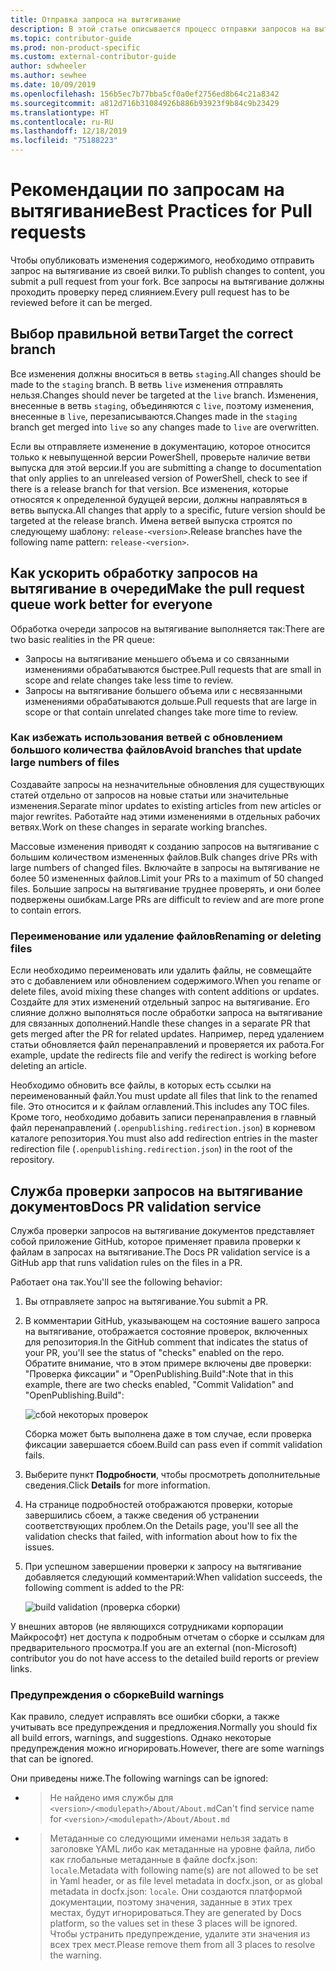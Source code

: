 ```yaml
---
title: Отправка запроса на вытягивание
description: В этой статье описывается процесс отправки запросов на вытягивание и рекомендации по обеспечению слияния внесенных изменений.
ms.topic: contributor-guide
ms.prod: non-product-specific
ms.custom: external-contributor-guide
author: sdwheeler
ms.author: sewhee
ms.date: 10/09/2019
ms.openlocfilehash: 156b5ec7b77bba5cf0a0ef2756ed8b64c21a8342
ms.sourcegitcommit: a812d716b31084926b886b93923f9b84c9b23429
ms.translationtype: HT
ms.contentlocale: ru-RU
ms.lasthandoff: 12/18/2019
ms.locfileid: "75188223"
---
```

# <a name="best-practices-for-pull-requests"></a><span data-ttu-id="e05f4-103">Рекомендации по запросам на вытягивание</span><span class="sxs-lookup"><span data-stu-id="e05f4-103">Best Practices for Pull requests</span></span>

<span data-ttu-id="e05f4-104">Чтобы опубликовать изменения содержимого, необходимо отправить запрос на вытягивание из своей вилки.</span><span class="sxs-lookup"><span data-stu-id="e05f4-104">To publish changes to content, you submit a pull request from your fork.</span></span> <span data-ttu-id="e05f4-105">Все запросы на вытягивание должны проходить проверку перед слиянием.</span><span class="sxs-lookup"><span data-stu-id="e05f4-105">Every pull request has to be reviewed before it can be merged.</span></span>

## <a name="target-the-correct-branch"></a><span data-ttu-id="e05f4-106">Выбор правильной ветви</span><span class="sxs-lookup"><span data-stu-id="e05f4-106">Target the correct branch</span></span>

<span data-ttu-id="e05f4-107">Все изменения должны вноситься в ветвь `staging`.</span><span class="sxs-lookup"><span data-stu-id="e05f4-107">All changes should be made to the `staging` branch.</span></span> <span data-ttu-id="e05f4-108">В ветвь `live` изменения отправлять нельзя.</span><span class="sxs-lookup"><span data-stu-id="e05f4-108">Changes should never be targeted at the `live` branch.</span></span> <span data-ttu-id="e05f4-109">Изменения, внесенные в ветвь `staging`, объединяются с `live`, поэтому изменения, внесенные в `live`, перезаписываются.</span><span class="sxs-lookup"><span data-stu-id="e05f4-109">Changes made in the `staging` branch get merged into `live` so any changes made to `live` are overwritten.</span></span>

<span data-ttu-id="e05f4-110">Если вы отправляете изменение в документацию, которое относится только к невыпущенной версии PowerShell, проверьте наличие ветви выпуска для этой версии.</span><span class="sxs-lookup"><span data-stu-id="e05f4-110">If you are submitting a change to documentation that only applies to an unreleased version of PowerShell, check to see if there is a release branch for that version.</span></span> <span data-ttu-id="e05f4-111">Все изменения, которые относятся к определенной будущей версии, должны направляться в ветвь выпуска.</span><span class="sxs-lookup"><span data-stu-id="e05f4-111">All changes that apply to a specific, future version should be targeted at the release branch.</span></span> <span data-ttu-id="e05f4-112">Имена ветвей выпуска строятся по следующему шаблону: `release-<version>`.</span><span class="sxs-lookup"><span data-stu-id="e05f4-112">Release branches have the following name pattern: `release-<version>`.</span></span>

## <a name="make-the-pull-request-queue-work-better-for-everyone"></a><span data-ttu-id="e05f4-113">Как ускорить обработку запросов на вытягивание в очереди</span><span class="sxs-lookup"><span data-stu-id="e05f4-113">Make the pull request queue work better for everyone</span></span>

<span data-ttu-id="e05f4-114">Обработка очереди запросов на вытягивание выполняется так:</span><span class="sxs-lookup"><span data-stu-id="e05f4-114">There are two basic realities in the PR queue:</span></span>

- <span data-ttu-id="e05f4-115">Запросы на вытягивание меньшего объема и со связанными изменениями обрабатываются быстрее.</span><span class="sxs-lookup"><span data-stu-id="e05f4-115">Pull requests that are small in scope and relate changes take less time to review.</span></span>
- <span data-ttu-id="e05f4-116">Запросы на вытягивание большего объема или с несвязанными изменениями обрабатываются дольше.</span><span class="sxs-lookup"><span data-stu-id="e05f4-116">Pull requests that are large in scope or that contain unrelated changes take more time to review.</span></span>

### <a name="avoid-branches-that-update-large-numbers-of-files"></a><span data-ttu-id="e05f4-117">Как избежать использования ветвей с обновлением большого количества файлов</span><span class="sxs-lookup"><span data-stu-id="e05f4-117">Avoid branches that update large numbers of files</span></span>

<span data-ttu-id="e05f4-118">Создавайте запросы на незначительные обновления для существующих статей отдельно от запросов на новые статьи или значительные изменения.</span><span class="sxs-lookup"><span data-stu-id="e05f4-118">Separate minor updates to existing articles from new articles or major rewrites.</span></span> <span data-ttu-id="e05f4-119">Работайте над этими изменениями в отдельных рабочих ветвях.</span><span class="sxs-lookup"><span data-stu-id="e05f4-119">Work on these changes in separate working branches.</span></span>

<span data-ttu-id="e05f4-120">Массовые изменения приводят к созданию запросов на вытягивание с большим количеством измененных файлов.</span><span class="sxs-lookup"><span data-stu-id="e05f4-120">Bulk changes drive PRs with large numbers of changed files.</span></span> <span data-ttu-id="e05f4-121">Включайте в запросы на вытягивание не более 50 измененных файлов.</span><span class="sxs-lookup"><span data-stu-id="e05f4-121">Limit your PRs to a maximum of 50 changed files.</span></span> <span data-ttu-id="e05f4-122">Большие запросы на вытягивание труднее проверять, и они более подвержены ошибкам.</span><span class="sxs-lookup"><span data-stu-id="e05f4-122">Large PRs are difficult to review and are more prone to contain errors.</span></span>

### <a name="renaming-or-deleting-files"></a><span data-ttu-id="e05f4-123">Переименование или удаление файлов</span><span class="sxs-lookup"><span data-stu-id="e05f4-123">Renaming or deleting files</span></span>

<span data-ttu-id="e05f4-124">Если необходимо переименовать или удалить файлы, не совмещайте это с добавлением или обновлением содержимого.</span><span class="sxs-lookup"><span data-stu-id="e05f4-124">When you rename or delete files, avoid mixing these changes with content additions or updates.</span></span>
<span data-ttu-id="e05f4-125">Создайте для этих изменений отдельный запрос на вытягивание. Его слияние должно выполняться после обработки запроса на вытягивание для связанных дополнений.</span><span class="sxs-lookup"><span data-stu-id="e05f4-125">Handle these changes in a separate PR that gets merged after the PR for related updates.</span></span> <span data-ttu-id="e05f4-126">Например, перед удалением статьи обновляется файл перенаправлений и проверяется их работа.</span><span class="sxs-lookup"><span data-stu-id="e05f4-126">For example, update the redirects file and verify the redirect is working before deleting an article.</span></span>

<span data-ttu-id="e05f4-127">Необходимо обновить все файлы, в которых есть ссылки на переименованный файл.</span><span class="sxs-lookup"><span data-stu-id="e05f4-127">You must update all files that link to the renamed file.</span></span> <span data-ttu-id="e05f4-128">Это относится и к файлам оглавлений.</span><span class="sxs-lookup"><span data-stu-id="e05f4-128">This includes any TOC files.</span></span> <span data-ttu-id="e05f4-129">Кроме того, необходимо добавить записи перенаправления в главный файл перенаправлений (`.openpublishing.redirection.json`) в корневом каталоге репозитория.</span><span class="sxs-lookup"><span data-stu-id="e05f4-129">You must also add redirection entries in the master redirection file (`.openpublishing.redirection.json`) in the root of the repository.</span></span>

## <a name="docs-pr-validation-service"></a><span data-ttu-id="e05f4-130">Служба проверки запросов на вытягивание документов</span><span class="sxs-lookup"><span data-stu-id="e05f4-130">Docs PR validation service</span></span>

<span data-ttu-id="e05f4-131">Служба проверки запросов на вытягивание документов представляет собой приложение GitHub, которое применяет правила проверки к файлам в запросах на вытягивание.</span><span class="sxs-lookup"><span data-stu-id="e05f4-131">The Docs PR validation service is a GitHub app that runs validation rules on the files in a PR.</span></span>

<span data-ttu-id="e05f4-132">Работает она так.</span><span class="sxs-lookup"><span data-stu-id="e05f4-132">You'll see the following behavior:</span></span>

1. <span data-ttu-id="e05f4-133">Вы отправляете запрос на вытягивание.</span><span class="sxs-lookup"><span data-stu-id="e05f4-133">You submit a PR.</span></span>
1. <span data-ttu-id="e05f4-134">В комментарии GitHub, указывающем на состояние вашего запроса на вытягивание, отображается состояние проверок, включенных для репозитория.</span><span class="sxs-lookup"><span data-stu-id="e05f4-134">In the GitHub comment that indicates the status of your PR, you'll see the status of "checks" enabled on the repo.</span></span> <span data-ttu-id="e05f4-135">Обратите внимание, что в этом примере включены две проверки: "Проверка фиксации" и "OpenPublishing.Build":</span><span class="sxs-lookup"><span data-stu-id="e05f4-135">Note that in this example, there are two checks enabled, "Commit Validation" and "OpenPublishing.Build":</span></span>

   ![сбой некоторых проверок](media/powershell-pull-requests/validation-failed.png)

   <span data-ttu-id="e05f4-137">Сборка может быть выполнена даже в том случае, если проверка фиксации завершается сбоем.</span><span class="sxs-lookup"><span data-stu-id="e05f4-137">Build can pass even if commit validation fails.</span></span>

1. <span data-ttu-id="e05f4-138">Выберите пункт **Подробности**, чтобы просмотреть дополнительные сведения.</span><span class="sxs-lookup"><span data-stu-id="e05f4-138">Click **Details** for more information.</span></span>
1. <span data-ttu-id="e05f4-139">На странице подробностей отображаются проверки, которые завершились сбоем, а также сведения об устранении соответствующих проблем.</span><span class="sxs-lookup"><span data-stu-id="e05f4-139">On the Details page, you'll see all the validation checks that failed, with information about how to fix the issues.</span></span>
1. <span data-ttu-id="e05f4-140">При успешном завершении проверки к запросу на вытягивание добавляется следующий комментарий:</span><span class="sxs-lookup"><span data-stu-id="e05f4-140">When validation succeeds, the following comment is added to the PR:</span></span>

   ![build validation (проверка сборки)](media/powershell-pull-requests/build-validation.png)

<span data-ttu-id="e05f4-142">У внешних авторов (не являющихся сотрудниками корпорации Майкрософт) нет доступа к подробным отчетам о сборке и ссылкам для предварительного просмотра.</span><span class="sxs-lookup"><span data-stu-id="e05f4-142">If you are an external (non-Microsoft) contributor you do not have access to the detailed build reports or preview links.</span></span>

### <a name="build-warnings"></a><span data-ttu-id="e05f4-143">Предупреждения о сборке</span><span class="sxs-lookup"><span data-stu-id="e05f4-143">Build warnings</span></span>

<span data-ttu-id="e05f4-144">Как правило, следует исправлять все ошибки сборки, а также учитывать все предупреждения и предложения.</span><span class="sxs-lookup"><span data-stu-id="e05f4-144">Normally you should fix all build errors, warnings, and suggestions.</span></span> <span data-ttu-id="e05f4-145">Однако некоторые предупреждения можно игнорировать.</span><span class="sxs-lookup"><span data-stu-id="e05f4-145">However, there are some warnings that can be ignored.</span></span>

<span data-ttu-id="e05f4-146">Они приведены ниже.</span><span class="sxs-lookup"><span data-stu-id="e05f4-146">The following warnings can be ignored:</span></span>

- > <span data-ttu-id="e05f4-147">Не найдено имя службы для `<version>/<modulepath>/About/About.md`</span><span class="sxs-lookup"><span data-stu-id="e05f4-147">Can't find service name for `<version>/<modulepath>/About/About.md`</span></span>

- > <span data-ttu-id="e05f4-148">Метаданные со следующими именами нельзя задать в заголовке YAML либо как метаданные на уровне файла, либо как глобальные метаданные в файле docfx.json: `locale`.</span><span class="sxs-lookup"><span data-stu-id="e05f4-148">Metadata with following name(s) are not allowed to be set in Yaml header, or as file level metadata in docfx.json, or as global metadata in docfx.json: `locale`.</span></span> <span data-ttu-id="e05f4-149">Они создаются платформой документации, поэтому значения, заданные в этих трех местах, будут игнорироваться.</span><span class="sxs-lookup"><span data-stu-id="e05f4-149">They are generated by Docs platform, so the values set in these 3 places will be ignored.</span></span> <span data-ttu-id="e05f4-150">Чтобы устранить предупреждение, удалите эти значения из всех трех мест.</span><span class="sxs-lookup"><span data-stu-id="e05f4-150">Please remove them from all 3 places to resolve the warning.</span></span>
